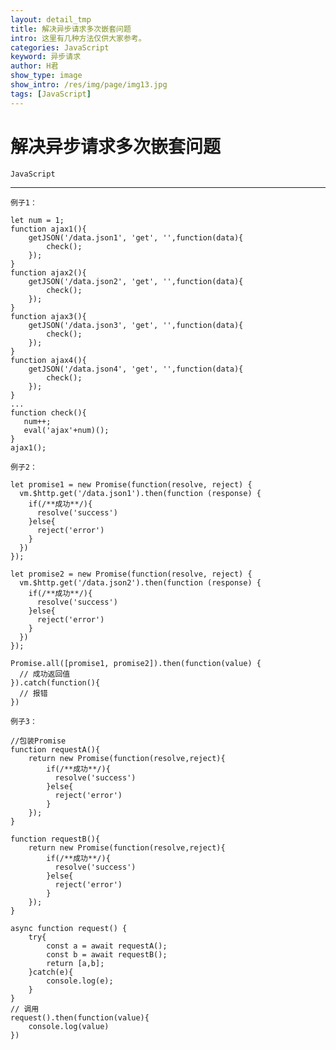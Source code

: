 ```yaml
---
layout: detail_tmp
title: 解决异步请求多次嵌套问题
intro: 这里有几种方法仅供大家参考。
categories: JavaScript
keyword: 异步请求
author: H君
show_type: image
show_intro: /res/img/page/img13.jpg
tags: [JavaScript]
---
```



# 解决异步请求多次嵌套问题


`JavaScript`

--- 

    例子1：

    let num = 1;
    function ajax1(){
        getJSON('/data.json1', 'get', '',function(data){
            check();
        });
    }
    function ajax2(){
        getJSON('/data.json2', 'get', '',function(data){
            check();
        });
    }
    function ajax3(){
        getJSON('/data.json3', 'get', '',function(data){
            check();
        });
    }
    function ajax4(){
        getJSON('/data.json4', 'get', '',function(data){
            check();
        });
    }
    ...
    function check(){
       num++;
       eval('ajax'+num)();
    }
    ajax1();

    例子2：

    let promise1 = new Promise(function(resolve, reject) {
      vm.$http.get('/data.json1').then(function (response) {
        if(/**成功**/){
          resolve('success')
        }else{
          reject('error')
        }
      })
    });

    let promise2 = new Promise(function(resolve, reject) {
      vm.$http.get('/data.json2').then(function (response) {
        if(/**成功**/){
          resolve('success')
        }else{
          reject('error')
        }
      })
    });

    Promise.all([promise1, promise2]).then(function(value) {
      // 成功返回值
    }).catch(function(){
      // 报错
    })

    例子3：

    //包装Promise
    function requestA(){
        return new Promise(function(resolve,reject){
            if(/**成功**/){
              resolve('success')
            }else{
              reject('error')
            }
        });
    }

    function requestB(){
        return new Promise(function(resolve,reject){
            if(/**成功**/){
              resolve('success')
            }else{
              reject('error')
            }
        });
    }

    async function request() {
        try{
            const a = await requestA();
            const b = await requestB();
            return [a,b];
        }catch(e){
            console.log(e);
        }
    }
    // 调用
    request().then(function(value){
        console.log(value)
    })

